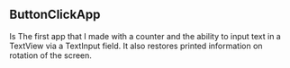 <article>
	<h1>ButtonClickApp</h1>
	<p>Is The first app that I made with a counter and the ability to input text in a TextView via a TextInput field. It also restores printed information on rotation of the screen.</p>
</article>